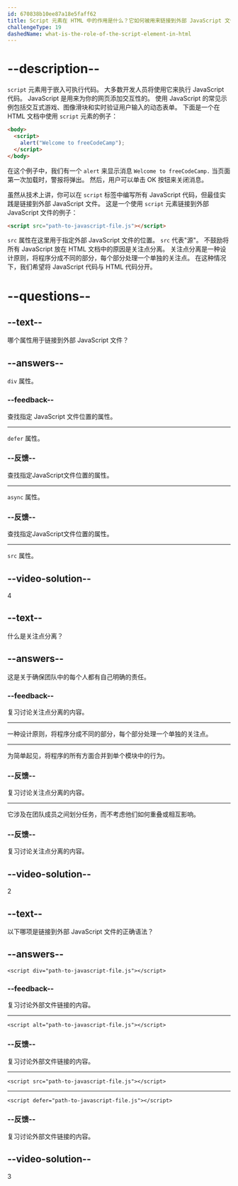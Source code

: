 ```yaml
---
id: 670838b10ee87a18e5faff62
title: Script 元素在 HTML 中的作用是什么？它如何被用来链接到外部 JavaScript 文件？
challengeType: 19
dashedName: what-is-the-role-of-the-script-element-in-html
---
```


# --description--

`script` 元素用于嵌入可执行代码。 大多数开发人员将使用它来执行 JavaScript 代码。 JavaScript 是用来为你的网页添加交互性的。 使用 JavaScript 的常见示例包括交互式游戏、图像滑块和实时验证用户输入的动态表单。 下面是一个在 HTML 文档中使用 `script` 元素的例子：

```html
<body>
  <script>
    alert("Welcome to freeCodeCamp");
  </script>
</body>
```

在这个例子中，我们有一个 `alert` 来显示消息 `Welcome to freeCodeCamp.` 当页面第一次加载时，警报将弹出。 然后，用户可以单击 OK 按钮来关闭消息。

虽然从技术上讲，你可以在 `script` 标签中编写所有 JavaScript 代码，但最佳实践是链接到外部 JavaScript 文件。 这是一个使用 `script` 元素链接到外部 JavaScript 文件的例子：

```html
<script src="path-to-javascript-file.js"></script>
```

`src` 属性在这里用于指定外部 JavaScript 文件的位置。 `src` 代表"源"。 不鼓励将所有 JavaScript 放在 HTML 文档中的原因是关注点分离。 关注点分离是一种设计原则，将程序分成不同的部分，每个部分处理一个单独的关注点。 在这种情况下，我们希望将 JavaScript 代码与 HTML 代码分开。

# --questions--

## --text--

哪个属性用于链接到外部 JavaScript 文件？

## --answers--

`div` 属性。

### --feedback--

查找指定 JavaScript 文件位置的属性。

---

`defer` 属性。

### --反馈--

查找指定JavaScript文件位置的属性。

---

`async` 属性。

### --反馈--

查找指定JavaScript文件位置的属性。

---

`src` 属性。

## --video-solution--

4

## --text--

什么是关注点分离？

## --answers--

这是关于确保团队中的每个人都有自己明确的责任。

### --feedback--

复习讨论关注点分离的内容。

---

一种设计原则，将程序分成不同的部分，每个部分处理一个单独的关注点。

---

为简单起见，将程序的所有方面合并到单个模块中的行为。

### --反馈--

复习讨论关注点分离的内容。

---

它涉及在团队成员之间划分任务，而不考虑他们如何重叠或相互影响。

### --反馈--

复习讨论关注点分离的内容。

## --video-solution--

2

## --text--

以下哪项是链接到外部 JavaScript 文件的正确语法？

## --answers--

`<script div="path-to-javascript-file.js"></script>`

### --feedback--

复习讨论外部文件链接的内容。

---

`<script alt="path-to-javascript-file.js"></script>`

### --反馈--

复习讨论外部文件链接的内容。

---

`<script src="path-to-javascript-file.js"></script>`

---

`<script defer="path-to-javascript-file.js"></script>`

### --反馈--

复习讨论外部文件链接的内容。

## --video-solution--

3
